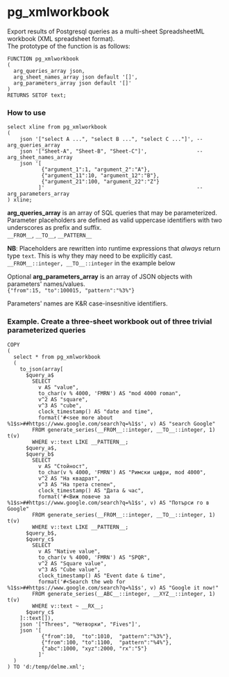 # pg_xmlworkbook
Export results of Postgresql queries as a multi-sheet SpreadsheetML workbook (XML spreadsheet format).  
The prototype of the function is as follows:
```PGSQL
FUNCTION pg_xmlworkbook
(
  arg_queries_array json, 
  arg_sheet_names_array json default '[]', 
  arg_parameters_array json default '[]'
)
RETURNS SETOF text;
```
### How to use
```PGSQL
select xline from pg_xmlworkbook
(
    json '["select A ...", "select B ...", "select C ..."]', -- arg_queries_array
    json '["Sheet-A", "Sheet-B", "Sheet-C"]',                -- arg_sheet_names_array
    json '[
           {"argument_1":1, "argument_2":"A"}, 
           {"argument_11":10, "argument_12":"B"}, 
           {"argument_21":100, "argument_22":"Z"}
          ]'                                                 -- arg_parameters_array
) xline; 
```
__arg_queries_array__ is an array of SQL queries that may be parameterized.  
Parameter placeholders are defined as valid uppercase identifiers with two underscores as prefix and suffix.  
`__FROM__`, `__TO__`, `__PATTERN__`   

__NB__: Placeholders are rewritten into runtime expressions that _always_ return type `text`. This is why they may need to be explicitly cast.  
`__FROM__::integer, __TO__::integer` in the example below  
  
Optional __arg_parameters_array__ is an array of JSON objects with parameters' names/values.  
  `{"from":15, "to":100015, "pattern":"%3%"}`  

Parameters' names are K&R case-insesnitive identifiers.  
### Example. Create a three-sheet workbook out of three trivial parameterized queries 
```PGSQL
COPY
(
  select * from pg_xmlworkbook
  (
    to_json(array[
      $query_a$
        SELECT
          v AS "value",
          to_char(v % 4000, 'FMRN') AS "mod 4000 roman",
          v^2 AS "square",
          v^3 AS "cube",
          clock_timestamp() AS "date and time",
          format('#<see more about %1$s>##https://www.google.com/search?q=%1$s', v) AS "search Google"
        FROM generate_series(__FROM__::integer, __TO__::integer, 1) t(v)
        WHERE v::text LIKE __PATTERN__;
      $query_a$,
      $query_b$
        SELECT
          v AS "Стойност",
          to_char(v % 4000, 'FMRN') AS "Римски цифри, mod 4000",
          v^2 AS "На квадрат",
          v^3 AS "На трета степен",
          clock_timestamp() AS "Дата & час",
          format('#<Виж повече за %1$s>##https://www.google.com/search?q=%1$s', v) AS "Потърси го в Google"
        FROM generate_series(__FROM__::integer, __TO__::integer, 1) t(v)
        WHERE v::text LIKE __PATTERN__;
      $query_b$,
      $query_c$
        SELECT
          v AS "Native value",
          to_char(v % 4000, 'FMRN') AS "SPQR",
          v^2 AS "Square value",
          v^3 AS "Cube value",
          clock_timestamp() AS "Event date & time",
          format('#<Search the web for %1$s>##https://www.google.com/search?q=%1$s', v) AS "Google it now!"
        FROM generate_series(__ABC__::integer, __XYZ__::integer, 1) t(v)
        WHERE v::text ~ __RX__;
      $query_c$
    ]::text[]),
    json '["Threes", "Четворки", "Fives"]',
    json '[
           {"from":10,  "to":1010,  "pattern":"%3%"},
           {"from":100, "to":1100,  "pattern":"%4%"}, 
           {"abc":1000, "xyz":2000, "rx":"5"}
          ]'
  )
) TO 'd:/temp/delme.xml';
```
